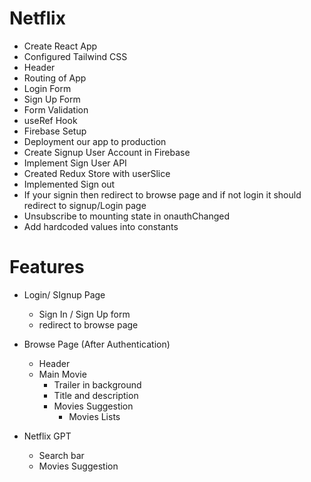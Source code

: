 
# Netflix

- Create React App
- Configured Tailwind CSS
- Header
- Routing of App
- Login Form
- Sign Up Form
- Form Validation
- useRef Hook
- Firebase Setup
- Deployment our app to production
- Create Signup User Account in Firebase
- Implement Sign User API
- Created Redux Store with userSlice
- Implemented Sign out
- If your signin then redirect to browse page and if not login it should redirect to signup/Login page
- Unsubscribe to mounting state in onauthChanged
- Add hardcoded values into constants

# Features
- Login/ SIgnup Page
    - Sign In / Sign Up form 
    - redirect to browse page

- Browse Page (After Authentication)
    - Header
    - Main Movie
        - Trailer in background
        - Title and description
        - Movies Suggestion
            - Movies Lists

- Netflix GPT
    - Search bar
    - Movies Suggestion